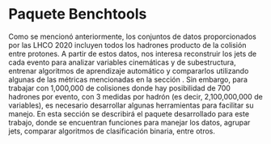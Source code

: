 # Paquete Benchtools
Como se mencionó anteriormente, los conjuntos de datos proporcionados por las LHCO 2020 incluyen todos los hadrones producto de la colisión entre protones. A partir de estos datos, nos interesa reconstruir los jets de cada evento para analizar variables cinemáticas y de subestructura, entrenar algoritmos de aprendizaje automático y compararlos utilizando algunas de las métricas mencionadas en la sección . Sin embargo, para trabajar con 1,000,000 de colisiones donde hay posibilidad de 700 hadrones por evento, con 3 medidas por hadrón (es decir, 2,100,000,000 de variables), es necesario desarrollar algunas herramientas para facilitar su manejo. En esta sección se describirá el paquete desarrollado para este trabajo, donde se encuentran funciones para manejar los datos, agrupar jets, comparar algoritmos de clasificación binaria, entre otros.